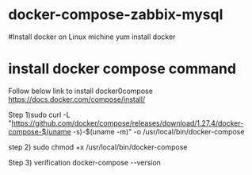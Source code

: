 # docker-compose-zabbix-mysql
#Install docker on Linux michine
yum install docker
# install docker compose  command
Follow below link to install docker0compose
https://docs.docker.com/compose/install/

Step 1)sudo curl -L "https://github.com/docker/compose/releases/download/1.27.4/docker-compose-$(uname -s)-$(uname -m)" -o /usr/local/bin/docker-compose


step 2) sudo chmod +x /usr/local/bin/docker-compose


Step 3) verification
docker-compose --version


